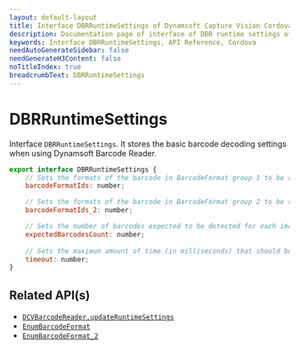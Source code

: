 ```yaml
---
layout: default-layout
title: Interface DBRRuntimeSettings of Dynamsoft Capture Vision Cordova Edition
description: Documentation page of interface of DBR runtime settings of Dynamsoft Capture Vision.
keywords: Interface DBRRuntimeSettings, API Reference, Cordova
needAutoGenerateSidebar: false
needGenerateH3Content: false
noTitleIndex: true
breadcrumbText: DBRRuntimeSettings
---
```


# DBRRuntimeSettings

Interface `DBRRuntimeSettings`. It stores the basic barcode decoding settings when using Dynamsoft Barcode Reader.

```js
export interface DBRRuntimeSettings {
    // Sets the formats of the barcode in BarcodeFormat group 1 to be read. Barcode formats in BarcodeFormat group 1 can be combined.
    barcodeFormatIds: number;

    // Sets the formats of the barcode in BarcodeFormat group 2 to be read. Barcode formats in BarcodeFormat group 2 can be combined.
    barcodeFormatIds_2: number;

    // Sets the number of barcodes expected to be detected for each image.
    expectedBarcodesCount: number;
    
    // Sets the maximum amount of time (in milliseconds) that should be spent searching for a barcode per page.
    timeout: number;
}
```

## Related API(s)

- [`DCVBarcodeReader.updateRuntimeSettings`](barcode-reader.md#updateruntimesettings)
- [`EnumBarcodeFormat`](enum-barcode-format.md)
- [`EnumBarcodeFormat_2`](enum-barcode-format2.md)
